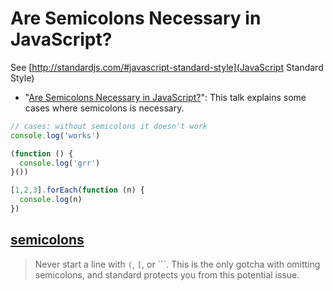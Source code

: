 # Are Semicolons Necessary in JavaScript?

See [http://standardjs.com/#javascript-standard-style](JavaScript Standard Style)
- "[Are Semicolons Necessary in JavaScript?](https://www.youtube.com/watch?v=gsfbh17Ax9I)": This talk explains some cases where semicolons is necessary.

```js
// cases: without semicolons it doesn't work
console.log('works')

(function () {
  console.log('grr')
}())

[1,2,3].forEach(function (n) {
  console.log(n)
})
```

## [semicolons](http://standardjs.com/rules.html#semicolons)
> Never start a line with `(`, `[`, or `\``. This is the only gotcha with omitting semicolons, and standard protects you from this potential issue.
